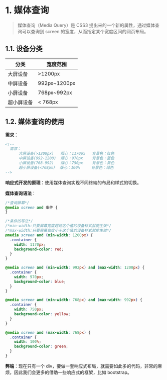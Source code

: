 # 1. 媒体查询

> 媒体查询（Media Query）是 CSS3 提出来的一个新的属性，通过媒体查询可以查询到 screen 的宽度，从而指定某个宽度区间的网页布局。

## 1.1. 设备分类

| 分类       | 宽度范围     |
| ---------- | ------------ |
| 大屏设备   | >1200px      |
| 中屏设备   | 992px~1200px |
| 小屏设备   | 768px~992px  |
| 超小屏设备 | < 768px      |

## 1.2. 媒体查询的使用

**需求**：

```html
<!--
  需求：
      大屏设备(>1200px)   版心：1170px   背景色：红色
      中屏设备(992-1200)  版心：970px    背景色：蓝色
      小屏设备(768-992)   版心：750px    背景色：黄色
      超小屏设备(<768px)  版心：100%     背景色：绿色
-->
```

**响应式开发的原理**：使用媒体查询实现不同终端的布局和样式的切换。

**媒体查询语法**：

```css
/*查询屏幕*/
@media screen and 条件 {
}

/*条件的写法*/
/*min-width:只要屏幕宽度超过这个值的设备样式就能生效*/
/*max-width:只要屏幕宽度小于这个值的设备样式就能生效*/
@media screen and (min-width: 1200px) {
  .container {
    width: 1170px;
    background-color: red;
  }
}

@media screen and (min-width: 992px) and (max-width: 1200px) {
  .container {
    width: 970px;
    background-color: blue;
  }
}

@media screen and (min-width: 768px) and (max-width: 992px) {
  .container {
    width: 750px;
    background-color: yellow;
  }
}

@media screen and (max-width: 768px) {
  .container {
    width: 100%;
    background-color: green;
  }
}
```

**弊端**：现在只有一个 div，要做一套响应式布局，就需要如此多的代码，非常的麻烦，因此我们会更多的借助一些响应式的框架，比如 bootstrap。
